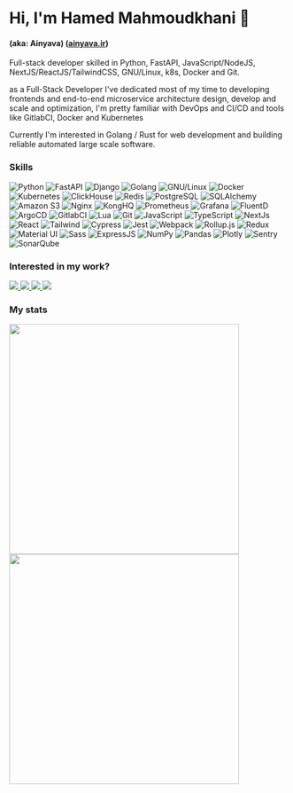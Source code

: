 # Hi, I'm Hamed Mahmoudkhani 👋
#### (aka: Ainyava) ([ainyava.ir](https://ainyava.ir))

Full-stack developer skilled in Python, FastAPI, JavaScript/NodeJS, NextJS/ReactJS/TailwindCSS, GNU/Linux, k8s, Docker and Git.

as a Full-Stack Developer I've dedicated most of my time to developing frontends and end-to-end microservice architecture design, develop and scale and optimization, I'm pretty familiar with DevOps and CI/CD and tools like GitlabCI, Docker and Kubernetes

Currently I'm interested in Golang / Rust for web development and building reliable automated large scale software.


<p align="left">
  <h3>Skills</h3>
  <p>
    <img alt="Python" src="https://img.shields.io/badge/-Python-3776AB?style=flat-square&logo=python&logoColor=white">
    <img alt="FastAPI" src="https://img.shields.io/badge/-FastAPI-009688?style=flat-square&logo=fastapi&logoColor=white">
    <img alt="Django" src="https://img.shields.io/badge/-Django-092E20?style=flat-square&logo=django&logoColor=white">
    <img alt="Golang" src="https://img.shields.io/badge/-GoLang-00ADD8?style=flat-square&logo=go&logoColor=white">
    <img alt="GNU/Linux" src="https://img.shields.io/badge/-GNU/Linux-FCC624?style=flat-square&logo=linux&logoColor=black">
    <img alt="Docker" src="https://img.shields.io/badge/-Docker-009688?style=flat-square&logo=docker&logoColor=white">
    <img alt="Kubernetes" src="https://img.shields.io/badge/-Kubernetes-326CE5?style=flat-square&logo=kubernetes&logoColor=white">
    <img alt="ClickHouse" src="https://img.shields.io/badge/-ClickHouse-FFCC01?style=flat-square&logo=clickhouse&logoColor=white">
    <img alt="Redis" src="https://img.shields.io/badge/-Redis-DC382D?style=flat-square&logo=redis&logoColor=white">
    <img alt="PostgreSQL" src="https://img.shields.io/badge/-PostgreSQL-4169E1?style=flat-square&logo=postgresql&logoColor=white">
    <img alt="SQLAlchemy" src="https://img.shields.io/badge/-SQLAlchemy-D71F00?style=flat-square&logo=sqlalchemy&logoColor=white">
    <img alt="Amazon S3" src="https://img.shields.io/badge/-AmazonS3-569A31?style=flat-square&logo=amazons3&logoColor=white">
    <img alt="Nginx" src="https://img.shields.io/badge/-nginx-009639?style=flat-square&logo=nginx&logoColor=white">
    <img alt="KongHQ" src="https://img.shields.io/badge/-KongHQ-003459?style=flat-square&logo=kong&logoColor=white">
    <img alt="Prometheus" src="https://img.shields.io/badge/-Prometheus-2496ED?style=flat-square&logo=prometheus&logoColor=white">
    <img alt="Grafana" src="https://img.shields.io/badge/-Grafana-F46800?style=flat-square&logo=grafana&logoColor=white">
    <img alt="FluentD" src="https://img.shields.io/badge/-FluentD-0E83C8?style=flat-square&logo=fluentd&logoColor=white">
    <img alt="ArgoCD" src="https://img.shields.io/badge/-ArgoCD-FC6D26?style=flat-square&logo=argo&logoColor=white" />
    <img alt="GitlabCI" src="https://img.shields.io/badge/-GitlabCI-EC4A3F?style=flat-square&logo=gitlab&logoColor=white" />
    <img alt="Lua" src="https://img.shields.io/badge/-Lua-2C2D72?style=flat-square&logo=Lua&logoColor=white">
    <img alt="Git" src="https://img.shields.io/badge/-Git-F05032?style=flat-square&logo=git&logoColor=white" />  
    <img alt="JavaScript" src="https://img.shields.io/badge/-Javascript-EBD41B?style=flat-square&logo=javascript&logoColor=black" />
    <img alt="TypeScript" src="https://img.shields.io/badge/-TypeScript-007ACC?style=flat-square&logo=typescript&logoColor=white" />
    <img alt="NextJs" src="https://img.shields.io/badge/-NextJs-000000?style=flat-square&logo=next.js&logoColor=white" />
    <img alt="React" src="https://img.shields.io/badge/-React-45b8d8?style=flat-square&logo=react&logoColor=white" />
    <img alt="Tailwind" src="https://img.shields.io/badge/-Tailwind-38B2AC?style=flat-square&logo=tailwindcss&logoColor=white" />
    <img alt="Cypress" src="https://img.shields.io/badge/-Cypress-3A3A3A?style=flat-square&logo=cypress&logoColor=white" />
    <img alt="Jest" src="https://img.shields.io/badge/-Jest-913E56?style=flat-square&logo=jest&logoColor=white" />
    <img alt="Webpack" src="https://img.shields.io/badge/-Webpack-8DD6F9?style=flat-square&logo=webpack&logoColor=black" />
    <img alt="Rollup.js" src="https://img.shields.io/badge/-Rollup-FC6D26?style=flat-square&logo=rollup.js&logoColor=white" />
    <img alt="Redux" src="https://img.shields.io/badge/-Redux/SAGA-603092?style=flat-square&logo=redux&logoColor=white">
    <img alt="Material UI" src="https://img.shields.io/badge/-Material UI-blue?style=flat-square&logo=mui&logoColor=white">
    <img alt="Sass" src="https://img.shields.io/badge/-Sass-CC6699?style=flat-square&logo=sass&logoColor=white" />
    <img alt="ExpressJS" src="https://img.shields.io/badge/-ExpressJS-000000?style=flat-square&logo=express&logoColor=white" />
    <img alt="NumPy" src="https://img.shields.io/badge/-NumPy-013243?style=flat-square&logo=numpy&logoColor=white">
    <img alt="Pandas" src="https://img.shields.io/badge/-Pandas-150458?style=flat-square&logo=pandas&logoColor=white">
    <img alt="Plotly" src="https://img.shields.io/badge/-Plotly-3F4F75?style=flat-square&logo=plotly&logoColor=white">
    <img alt="Sentry" src="https://img.shields.io/badge/-Sentry-362D59?style=flat-square&logo=sentry&logoColor=white">
    <img alt="SonarQube" src="https://img.shields.io/badge/-SonarQube-4E9BCD?style=flat-square&logo=sonarqube&logoColor=white">
  </p>
  
</p>
<h3 align="left">Interested in my work?</h3>
<p align="left">
  <a href="mailto:ainyava@gmail.com" target="_blank">
    <img src="https://img.shields.io/badge/Gmail-EA4335?style=plastic&logo=gmail&logoColor=white" />
  </a>
  <a href="https://linkedin.com/in/ainyava" target="_blank">
    <img src="https://img.shields.io/badge/LinkedIn-0A66C2?style=plastic&logo=linkedin&logoColor=white" />
  </a>
  <a href="https://stackoverflow.com/users/6277642/hamed-mahmoudkhani" target="_blank">
    <img src="https://img.shields.io/badge/StackOverflow-F58025?style=plastic&logo=stackoverflow&logoColor=white" />
  </a>
  <a href="https://t.me/ainyava" target="_blank">
    <img src="https://img.shields.io/badge/Telegram-26A5E4?style=plastic&logo=telegram&logoColor=white" />
  </a>
</p>

<h3 align="left">My stats</h3>
<p>
  <img src="https://github-readme-stats.vercel.app/api?username=ainyava&show_icons=true&theme=dracula&hide_border=true" width="415">
  <img src="https://github-readme-streak-stats.herokuapp.com?user=ainyava&theme=dracula&hide_border=true" width="415">
  <!-- <img src="https://github-readme-stats.vercel.app/api/top-langs/?username=ainyava&theme=dracula&hide_border=true&layout=compact" width="415"> -->
</p>

